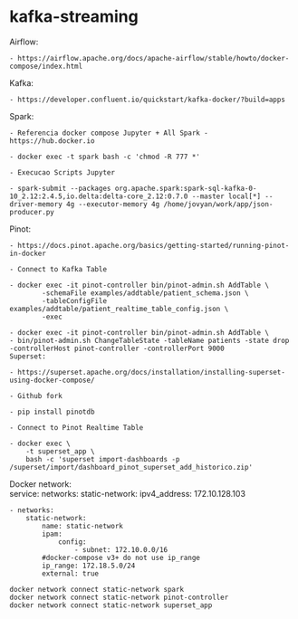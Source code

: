 # kafka-streaming

Airflow:

    - https://airflow.apache.org/docs/apache-airflow/stable/howto/docker-compose/index.html

Kafka:

    - https://developer.confluent.io/quickstart/kafka-docker/?build=apps

Spark:

    - Referencia docker compose Jupyter + All Spark - https://hub.docker.io

    - docker exec -t spark bash -c 'chmod -R 777 *'

    - Execucao Scripts Jupyter

    - spark-submit --packages org.apache.spark:spark-sql-kafka-0-10_2.12:2.4.5,io.delta:delta-core_2.12:0.7.0 --master local[*] --driver-memory 4g --executor-memory 4g /home/jovyan/work/app/json-producer.py

Pinot:

    - https://docs.pinot.apache.org/basics/getting-started/running-pinot-in-docker

    - Connect to Kafka Table

    - docker exec -it pinot-controller bin/pinot-admin.sh AddTable \
            -schemaFile examples/addtable/patient_schema.json \
            -tableConfigFile examples/addtable/patient_realtime_table_config.json \
            -exec
            
    - docker exec -it pinot-controller bin/pinot-admin.sh AddTable \
    - bin/pinot-admin.sh ChangeTableState -tableName patients -state drop -controllerHost pinot-controller -controllerPort 9000
    Superset:

    - https://superset.apache.org/docs/installation/installing-superset-using-docker-compose/

    - Github fork

    - pip install pinotdb

    - Connect to Pinot Realtime Table

    - docker exec \
        -t superset_app \
        bash -c 'superset import-dashboards -p /superset/import/dashboard_pinot_superset_add_historico.zip'

Docker network:    
        service:
            networks:
            static-network:
                ipv4_address: 172.10.128.103

    - networks:
        static-network:     
            name: static-network
            ipam:
                config:
                    - subnet: 172.10.0.0/16
            #docker-compose v3+ do not use ip_range
            ip_range: 172.18.5.0/24
            external: true
    
    docker network connect static-network spark
    docker network connect static-network pinot-controller
    docker network connect static-network superset_app